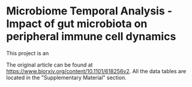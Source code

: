 # Microbiome Temporal Analysis - Impact of gut microbiota on peripheral immune cell dynamics

This project is an 

The original article can be found at https://www.biorxiv.org/content/10.1101/618256v2. All the data tables are located in the "Supplementary Material" section.
